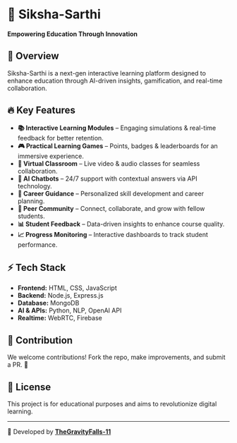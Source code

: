 # 🚀 Siksha-Sarthi
**Empowering Education Through Innovation**

## 🌟 Overview
Siksha-Sarthi is a next-gen interactive learning platform designed to enhance education through AI-driven insights, gamification, and real-time collaboration.

## 🔥 Key Features
- **📚 Interactive Learning Modules** – Engaging simulations & real-time feedback for better retention.
- **🎮 Practical Learning Games** – Points, badges & leaderboards for an immersive experience.
- **🎥 Virtual Classroom** – Live video & audio classes for seamless collaboration.
- **🤖 AI Chatbots** – 24/7 support with contextual answers via API technology.
- **🎯 Career Guidance** – Personalized skill development and career planning.
- **💬 Peer Community** – Connect, collaborate, and grow with fellow students.
- **📊 Student Feedback** – Data-driven insights to enhance course quality.
- **📈 Progress Monitoring** – Interactive dashboards to track student performance.

## ⚡ Tech Stack
- **Frontend:** HTML, CSS, JavaScript
- **Backend:** Node.js, Express.js
- **Database:** MongoDB
- **AI & APIs:** Python, NLP, OpenAI API
- **Realtime:** WebRTC, Firebase

## 🤝 Contribution
We welcome contributions! Fork the repo, make improvements, and submit a PR. 🚀

## 📜 License
This project is for educational purposes and aims to revolutionize digital learning.

---
🔧 Developed by **[TheGravityFalls-11](https://github.com/TheGravityFalls-11)**


